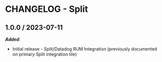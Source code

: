 # CHANGELOG - Split

## 1.0.0 / 2023-07-11


***Added***:

* Initial release - Split/Datadog RUM Integration (previously documented on primary Split integration tile)
